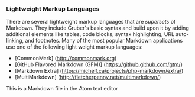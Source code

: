 ### Lightweight Markup Languages

There are several lightweight markup languages that are *supersets* of Markdown. They include Gruber's basic syntax and build upon it by adding additional elements like tables, code blocks, syntax highlighting, URL auto-linking, and footnotes. Many of the most popular Markdown applications use one of the following light weight markup languages:

- [CommonMark] (http://commonmark.org)
- [GitHub Flavored Markdown (GFM)] (https://github.github.com/gtm/)
- [Markdown Extra] (https://michelf.ca/projects/php-markdown/extra/)
- [MultiMarkdown] (http://fletcherpenny.net/multimarkdown/)

This is a Markdown file in the Atom text editor
